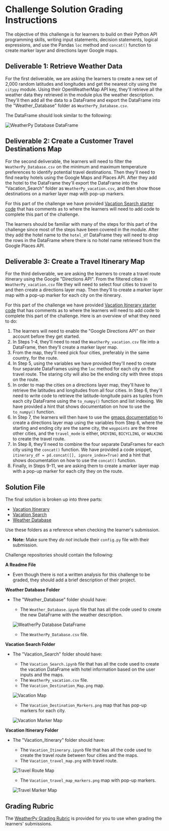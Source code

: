 # Challenge Solution Grading Instructions

The objective of this challenge is for learners to  build on their Python API programming skills, writing input statements, decision statements, logical expressions, and use the Pandas `loc` method and `concat()` function to create marker layer and directions layer Google maps.

## Deliverable 1: Retrieve Weather Data

For the first deliverable, we are asking the learners to create a new set of 2,000 random latitudes and longitudes and get the nearest city using the `citypy` module. Using their  OpenWeatherMap API key, they'll retrieve all the weather data they retrieved in the module plus the weather description. They'll then add all the data to a DataFrame and export the DataFrame into the "Weather_Database" folder as `WeatherPy_Database.csv`.

The DataFrame should look similar to the following:

![WeatherPy Database DataFrame](../Resources/WeatherPy_Database_df.png)

## Deliverable 2: Create a Customer Travel Destinations Map

For the second deliverable, the learners will need to filter the `WeatherPy_Database.csv` on the minimum and maximum temperature preferences to identify potential travel destinations. Then they'll need to find nearby hotels using the Google Maps and Places API. After they add the hotel to the DataFrame they'll export the DataFrame into the "Vacation_Search" folder as `WeatherPy_vacation.csv`, and then show those destinations on a marker layer map with pop-up markers.

For this part of the challenge we have provided [Vacation Search starter code](../Resources/Vacation_Search_starter_code.ipynb) that has comments as to where the learners will need to add code to complete this part of the challenge.

The learners should be familiar with many of the steps for this part of the challenge since most of the steps have been covered in the module. After they add the hotel name to the `hotel_df` DataFrame they will need to drop the rows in the DataFrame where there is no hotel name retrieved from the Google Places API.

## Deliverable 3: Create a Travel Itinerary Map

For the third deliverable, we are asking the learners to create a travel route itinerary using the Google "Directions API". From the filtered cities in `WeatherPy_vacation.csv` file they will need to select four cities to travel to and then create a directions layer map. Then they'll to create a marker layer map with a pop-up marker for each city on the itinerary.

For this part of the challenge we have provided [Vacation Itinerary starter code](../Resources/Vacation_Itinerary_starter_code.ipynb) that has comments as to where the learners will need to add code to complete this part of the challenge. Here is an overview of what they need to do:

1. The learners will need to enable the "Google Directions API" on their account before they get started.
2. In Steps 1-4, they'll need to read the `WeatherPy_vacation.csv` file into a DataFrame, then they'll create a marker layer map.
3. From the map, they'll need pick four cities, preferably in the same country, for the route.
4. In Step 5, using the variables we have provided they'll need to create four separate DataFrames using the `loc` method for each city on the travel route. The staring city will also be the ending city with three stops on the route.
5. In order to map the cities on a directions layer map, they'll have to retrieve the latitudes and longitudes from all four cities. In Step 6, they'll need to write code to retrieve the latitude-longitude pairs as tuples from each city DataFrame using the `to_numpy()` function and list indexing. We have provided a hint that shows documentation on how to use the `to_numpy()` function.
6. In Step 7, the learners will then have to use the [gmaps documentation](https://jupyter-gmaps.readthedocs.io/en/latest/tutorial.html#directions-layer) to create a directions layer map using the variables from Step 6, where the starting and ending city are the same city, the `waypoints` are the three other cities, and the `travel_mode` is either, `DRIVING`, `BICYCLING`, or `WALKING` to create the travel route.
7. In Step 8, they'll need to combine the four separate DataFrames for each city using the `concat()` function. We have provided a code snippet, `itinerary_df = pd.concat([], ignore_index=True)` and a hint that shows documentation on how to use the `concat()` function.
8. Finally, in Steps 9-11, we are asking them to create a marker layer map with a pop-up marker for each city they on the route.

## Solution File

The final solution is broken up into three parts:

* [Vacation Itinerary](Vacation_Itinerary) 
* [Vacation Search](Vacation_Search)
* [Weather Database](Weather_Database) 

Use these folders as a reference when checking the learner's submission.

* **Note:** Make sure they *do not* include their `config.py` file with their submission.

Challenge repositories should contain the following:

**A Readme File**

* Even though there is not a written analysis for this challenge to be graded, they should add a brief description of their project.

**Weather Database Folder**

* The "Weather_Database" folder should have:

  * The `Weather_Database.ipynb` file that has all the code used to create the new DataFrame with the weather description.

  ![WeatherPy Database DataFrame](../Resources/WeatherPy_Database_df.png)

  * The `WeatherPy_Database.csv` file.

**Vacation Search Folder**

* The "Vacation_Search" folder should have:

  * The `Vacation_Search.ipynb` file that has all the code used to create the vacation DataFrame with hotel information based on the user inputs and the maps.
  * The `WeatherPy_vacation.csv` file.
  * The `Vacation_Destination_Map.png` map.

  ![Vacation Map](Vacation_Search/Vacation_Destination_Map.png)

  * The `Vacation_Destination_Markers.png` map that has pop-up markers for each city.

  ![Vacation Marker Map](Vacation_Search/Vacation_Destination_Markers.png)

**Vacation Itinerary Folder**

* The "Vacation_Itinerary" folder should have:

  * The `Vacation_Itinerary.ipynb` file that has all the code used to create the travel route between four cities and the maps.
  * The `Vacation_travel_map.png` with travel route.

  ![Travel Route Map](Vacation_Itinerary/Vacation_travel_map.png)

  * The `Vacation_travel_map_markers.png` map with pop-up markers.

  ![Travel Marker Map](Vacation_Itinerary/Vacation_travel_map_markers.png)

## Grading Rubric

The [WeatherPy Grading Rubric](../Resources/WeatherPy_Grading_Rubric.pdf) is provided for you to use when grading the learners' submissions.
